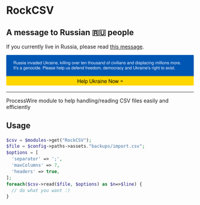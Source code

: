 # RockCSV

## A message to Russian 🇷🇺 people

If you currently live in Russia, please read [this message](https://github.com/Roave/SecurityAdvisories/blob/latest/ToRussianPeople.md).

[![SWUbanner](https://raw.githubusercontent.com/vshymanskyy/StandWithUkraine/main/banner2-direct.svg)](https://github.com/vshymanskyy/StandWithUkraine/blob/main/docs/README.md)

---

ProcessWire module to help handling/reading CSV files easily and efficiently

## Usage

```php
$csv = $modules->get("RockCSV");
$file = $config->paths->assets."backups/import.csv";
$options = [
  'separator' => ';',
  'maxColumns' => 7,
  'headers' => true,
];
foreach($csv->read($file, $options) as $n=>$line) {
  // do what you want :)
}
```
